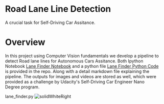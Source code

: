 # **Road Lane Line Detection** 

A crucial task for Self-Driving Car Assitance. 

# Overview

In this project using Computer Vision fundamentals we develop a pipeline to detect Road lane lines for Autonomous Cars Assitance. Both Ipython Notebook [Lane Finder Notebook](https://github.com/Charan-14/Lane-Finder/blob/master/Lane_finder.ipynb) and a python file [Lane Finder Python Code]() is provided in the repo. Along with a detail markdown file explaining the pipeline. The outputs for images and videos are stored as well, which were provided as a challenge by Udacity's Self-Driving Car Engineer Nano Degree program.

lane_finder.py 
![solidWhiteRight](https://user-images.githubusercontent.com/58968984/80316245-36e92e00-881a-11ea-9885-722cfd3358f3.jpg)


